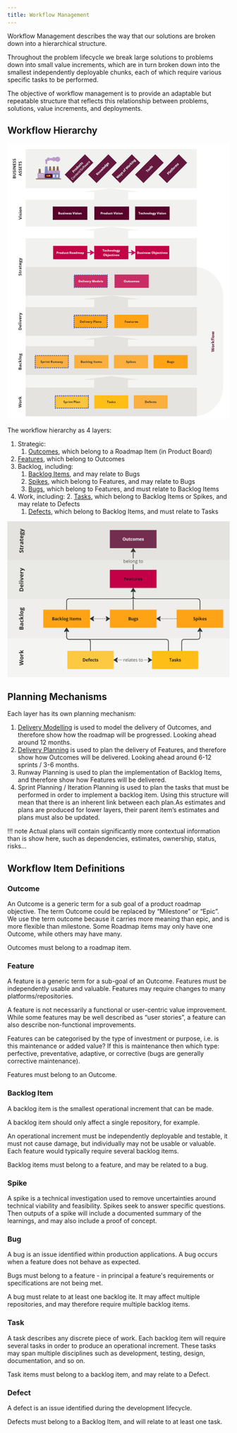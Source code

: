 ```yaml
---
title: Workflow Management
---
```


Workflow Management describes the way that our solutions are broken down into a hierarchical structure. 

Throughout the problem lifecycle we break large solutions to problems down into small value increments, which are in turn broken down into the smallest independently deployable chunks, each of which require various specific tasks to be performed. 

The objective of workflow management is to provide an adaptable but repeatable structure that reflects this relationship between problems, solutions, value increments, and deployments.

## Workflow Hierarchy

![alt text](../../assets/topology-of-business-value-with-workflow.png)

The workflow hierarchy as 4 layers: 

1. Strategic:
   1. [Outcomes](#Outcomes), which belong to a Roadmap Item (in Product Board)
2. [Features](#Features), which belong to Outcomes
3. Backlog, including:    
    1. [Backlog Items](#Backlog-Items), and may relate to Bugs
    2. [Spikes](#Spikes), which belong to Features, and may relate to Bugs 
    3. [Bugs](#Bugs), which belong to Features, and must relate to Backlog Items
 4. Work, including:
    2. [Tasks](#task), which belong to Backlog Items or Spikes, and may relate to Defects 
    1. [Defects](#Defect), which belong to Backlog Items, and must relate to Tasks
 
![alt text](../../assets/workflow-relationships.png)

## Planning Mechanisms

Each layer has its own planning mechanism:

1.	[Delivery Modelling](Delivery-Modelling.md) is used to model the delivery of Outcomes, and therefore show how the roadmap will be progressed. Looking ahead around 12 months.
2.	[Delivery Planning](Delivery-Planning.md) is used to plan the delivery of Features, and therefore show how Outcomes will be delivered. Looking ahead around 6-12 sprints / 3-6 months.
3.	Runway Planning is used to plan the implementation of Backlog Items, and therefore show how Features will be delivered.
4.	Sprint Planning / Iteration Planning is used to plan the tasks that must be performed in order to implement a backlog item.
Using this structure will mean that there is an inherent link between each plan.As estimates and plans are produced for lower layers, their parent item’s estimates and plans must also be updated.
 
!!! note 
    Actual plans will contain significantly more contextual information than is show here, such as dependencies, estimates, ownership, status, risks…

## Workflow Item Definitions

### Outcome

An Outcome is a generic term for a sub goal of a product roadmap objective. The term Outcome could be replaced by “Milestone” or “Epic”. We use the term outcome because it carries more meaning than epic, and is more flexible than milestone. Some Roadmap items may only have one Outcome, while others may have many.

Outcomes must belong to a roadmap item.

### Feature

A feature is a generic term for a sub-goal of an Outcome. Features must be independently usable and valuable. 
Features may require changes to many platforms/repositories.

A feature is not necessarily a functional or user-centric value improvement. While some features may be well described as “user stories”, a feature can also describe non-functional improvements. 

Features can be categorised by the type of investment or purpose, i.e. is this maintenance or added value? If this is maintenance then which type: perfective, preventative, adaptive, or corrective (bugs are generally corrective maintenance).

Features must belong to an Outcome.

### Backlog Item

A backlog item is the smallest operational increment that can be made.

A backlog item should only affect a single repository, for example.

An operational increment must be independently deployable and testable, it must not cause damage, but individually may not be usable or valuable. Each feature would typically require several backlog items.

Backlog items must belong to a feature, and may be related to a bug.

### Spike

A spike is a technical investigation used to remove uncertainties around technical viability and feasibility. Spikes seek to answer specific questions. Then outputs of a spike will include a documented summary of the learnings, and may also include a proof of concept.

### Bug

A bug is an issue identified within production applications. A bug occurs when a feature does not behave as expected. 

Bugs must belong to a feature - in principal a feature's requirements or specifications are not being met. 

A bug must relate to at least one backlog ite. It may affect multiple repositories, and may therefore require multiple backlog items.

### Task

A task describes any discrete piece of work. Each backlog item will require several tasks in order to produce an operational increment. These tasks may span multiple disciplines such as development, testing, design, documentation, and so on.

Task items must belong to a backlog item, and may relate to a Defect.

### Defect

A defect is an issue identified during the development lifecycle. 

Defects must belong to a Backlog Item, and will relate to at least one task.
